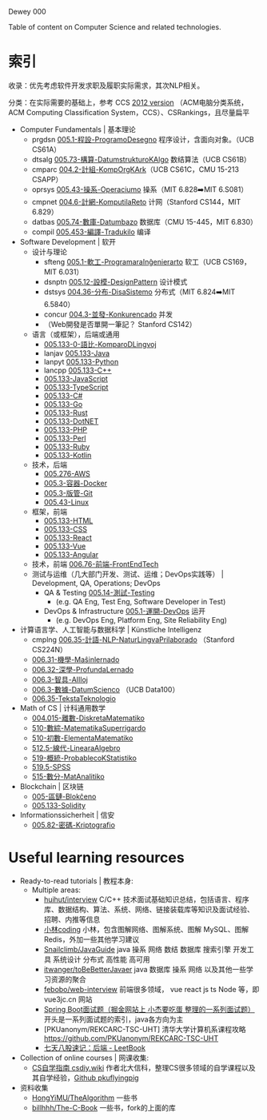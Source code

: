 
Dewey 000

Table of content on Computer Science and related technologies. 

# 索引

收录：优先考虑软件开发求职及履职实际需求，其次NLP相关。

分类：在实际需要的基础上，参考 CCS [2012 version](https://www.acm.org/publications/class-2012) （ACM电脑分类系统，ACM Computing Classification System，CCS）、CSRankings，且尽量扁平

- Computer Fundamentals | 基本理论
    - prgdsn [005.1-程設-ProgramoDesegno](./005.1-程設-ProgramoDesegno.md) 程序设计，含面向对象。（UCB CS61A）
    - dtsalg [005.73-構算-DatumstrukturoKAlgo](./005.73-構算-DatumstrukturoKAlgo.md) 数结算法（UCB CS61B）
    - cmparc [004.2-計組-KompOrgKArk](./004.2-計組-KompOrgKArk.md)（UCB CS61C，CMU 15-213 CSAPP）
    - oprsys [005.43-操系-Operaciumo](./005.43-操系-Operaciumo.md) 操系（MIT 6.828➡️MIT 6.S081）
    - cmpnet [004.6-計網-KomputilaReto](./004.6-計網-KomputilaReto.md) 计网（Stanford CS144，MIT 6.829）
    - datbas [005.74-數庫-Datumbazo](./005.74-數庫-Datumbazo.md) 数据库（CMU 15-445，MIT 6.830）
    - compil [005.453-編譯-Tradukilo](./005.453-編譯-Tradukilo.md) 编译
- Software Development | 软开
    - 设计与理论
        - sfteng [005.1-軟工-ProgramaraInĝenierarto](./005.1-軟工-ProgramaraInĝenierarto.md) 软工（UCB CS169，MIT 6.031）
        - dsnptn [005.12-設模-DesignPattern](./005.12-設模-DesignPattern.md) 设计模式
        - dstsys [004.36-分布-DisaSistemo](./004.36-分布-DisaSistemo.md) 分布式（MIT 6.824➡️MIT 6.5840）
        - concur [004.3-並發-Konkurencado](./004.3-並發-Konkurencado.md) 并发
        - （Web開發是否單開一筆記？ Stanford CS142）
    - 语言（或框架），后端或通用
        - [005.133-0-語比-KomparoDLingvoj](./005.133-0-語比-KomparoDLingvoj.md)
        - lanjav [005.133-Java](./005.133-Java.md)
        - lanpyt [005.133-Python](./005.133-Python.md)
        - lancpp [005.133-C++](./005.133-C++.md)
        - [005.133-JavaScript](./005.133-JavaScript.md)
        - [005.133-TypeScript](./005.133-TypeScript.md)
        - [005.133-C#](./005.133-C#.md)
        - [005.133-Go](./005.133-Go.md)
        - [005.133-Rust](./005.133-Rust.md)
        - [005.133-DotNET](./005.133-DotNET.md)
        - [005.133-PHP](./005.133-PHP.md)
        - [005.133-Perl](./005.133-Perl.md)
        - [005.133-Ruby](./005.133-Ruby.md)
        - [005.133-Kotlin](./005.133-Kotlin.md)
    - 技术，后端
        - [005.276-AWS](./005.276-AWS.md)
        - [005.3-容器-Docker](./005.3-容器-Docker.md)
        - [005.3-版管-Git](./005.3-版管-Git.md)
        - [005.43-Linux](./005.43-Linux.md)
    - 框架，前端
        - [005.133-HTML](./005.133-HTML.md)
        - [005.133-CSS](./005.133-CSS.md)
        - [005.133-React](./005.133-React.md)
        - [005.133-Vue](./005.133-Vue.md)
        - [005.133-Angular](./005.133-Angular.md)
    - 技术，前端 [006.76-前端-FrontEndTech](./006.76-前端-FrontEndTech.md)
    - 测试与运维（几大部门开发、测试、运维；DevOps实践等） | Development, QA, Operations; DevOps
        - QA & Testing [005.14-測試-Testing](./005.14-測試-Testing.md)
            - (e.g. QA Eng, Test Eng, Software Developer in Test)
        - DevOps & Infrastructure [005.1-運開-DevOps](./005.1-運開-DevOps.md) 运开
            - (e.g. DevOps Eng, Platform Eng, Site Reliability Eng)
- 计算语言学、人工智能与数据科学 | Künstliche Intelligenz
    - cmplng [006.35-計語-NLP-NaturLingvaPrilaborado](./006.35-計語-NLP-NaturLingvaPrilaborado.md) （Stanford CS224N）
    - [006.31-機學-Maŝinlernado](./006.31-機學-Maŝinlernado.md)
    - [006.32-深學-ProfundaLernado](./006.32-深學-ProfundaLernado.md)
    - [006.3-智具-AIIloj](./006.3-智具-AIIloj.md)
    - [006.3-數據-DatumScienco](./006.3-數據-DatumScienco.md) （UCB Data100）
    - [006.35-TekstaTeknologio](./006.35-TekstaTeknologio.md)
- Math of CS | 计科通用数学
    - [004.015-離數-DiskretaMatematiko](./004.015-離數-DiskretaMatematiko.md)
    - [510-數綜-MatematikaSuperrigardo](./510-數綜-MatematikaSuperrigardo.md)
    - [510-初數-ElementaMatematiko](./510-初數-ElementaMatematiko.md)
    - [512.5-線代-LinearaAlgebro](./512.5-線代-LinearaAlgebro.md)
    - [519-概統-ProbablecoKStatistiko](./519-概統-ProbablecoKStatistiko.md)
    - [519.5-SPSS](./519.5-SPSS.md)
    - [515-數分-MatAnalitiko](./515-數分-MatAnalitiko.md)
- Blockchain | 区块链
    - [005-區鏈-Blokĉeno](./005-區鏈-Blokĉeno.md)
    - [005.133-Solidity](./005.133-Solidity.md)
- Informationssicherheit | 信安
    - [005.82-密碼-Kriptografio](./005.82-密碼-Kriptografio.md)

# Useful learning resources

- Ready-to-read tutorials | 教程本身:
    - Multiple areas:
        - [huihut/interview](https://github.com/huihut/interview) C/C++ 技术面试基础知识总结，包括语言、程序库、数据结构、算法、系统、网络、链接装载库等知识及面试经验、招聘、内推等信息
        - [小林coding](https://xiaolincoding.com/) 小林，包含图解网络、图解系统、图解 MySQL、图解 Redis，外加一些其他学习建议
        - [Snailclimb/JavaGuide](https://github.com/Snailclimb/JavaGuide) java 操系 网络 数结 数据库 搜索引擎 开发工具 系统设计 分布式 高性能 高可用
        - [itwanger/toBeBetterJavaer](https://github.com/itwanger/toBeBetterJavaer) java 数据库 操系 网络 以及其他一些学习资源的聚合
        - [febobo/web-interview](https://github.com/febobo/web-interview) 前端很多领域， vue react js ts Node 等，即 vue3jc.cn 网站
        - [Spring Boot面试题（掘金网站上 小杰要吃蛋 整理的一系列面试题）](https://juejin.cn/post/6844904125709156359) 开头是一系列面试题的索引，java各方向为主
        - [PKUanonym/REKCARC-TSC-UHT] 清华大学计算机系课程攻略 https://github.com/PKUanonym/REKCARC-TSC-UHT
        - [七天八股速记：后端 - LeetBook](https://leetcode.cn/leetbook/detail/7-day-interview-hou-duan/)
- Collection of online courses | 网课收集:
    - [CS自学指南 csdiy.wiki](https://csdiy.wiki/) 作者北大信科，整理CS很多领域的自学课程以及其自学经验，[Github pkuflyingpig](https://github.com/pkuflyingpig/cs-self-learning/)
- 资料收集
    - [HongYiMU/TheAlgorithm](https://github.com/HongYiMU/TheAlgorithm) 一些书
    - [billhhh/The-C-Book](https://github.com/billhhh/The-C-Book) 一些书，fork的上面的库
